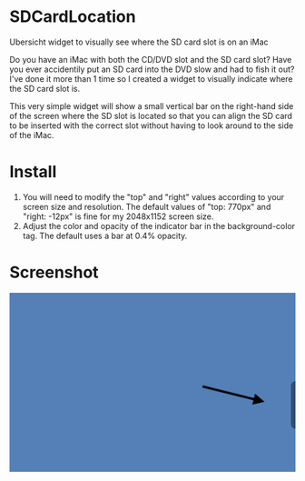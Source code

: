 # SDCardLocation
Ubersicht widget to visually see where the SD card slot is on an iMac

Do you have an iMac with both the CD/DVD slot and the SD card slot? Have you ever accidentily put an SD
card into the DVD slow and had to fish it out? I've done it more than 1 time so I created a widget to 
visually indicate where the SD card slot is. 

This very simple widget will show a small vertical bar on the right-hand side of the screen where the SD
slot is located so that you can align the SD card to be inserted with the correct slot without having to 
look around to the side of the iMac.

# Install
1) You will need to modify the "top" and "right" values according to your screen size and resolution. The 
default values of "top: 770px" and "right: -12px" is fine for my 2048x1152 screen size.
2) Adjust the color and opacity of the indicator bar in the background-color tag. The default uses a bar at 0.4% opacity.

# Screenshot
![Alt text](/screenshot.png?raw=true)
